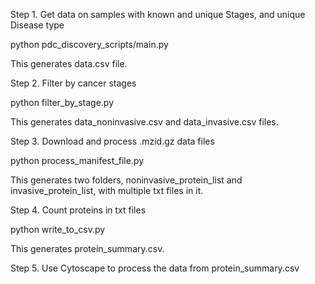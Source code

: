 Step 1. Get data on samples with  known and unique Stages, and unique Disease type

python pdc_discovery_scripts/main.py

This generates data.csv file.

Step 2. Filter by cancer stages

python filter_by_stage.py

This generates data_noninvasive.csv and data_invasive.csv files.

Step 3. Download and process .mzid.gz data files

python process_manifest_file.py

This generates two folders, noninvasive_protein_list and invasive_protein_list, with multiple txt files in it.

Step 4. Count proteins in txt files

python write_to_csv.py

This generates protein_summary.csv.

Step 5. Use Cytoscape to process the data from protein_summary.csv